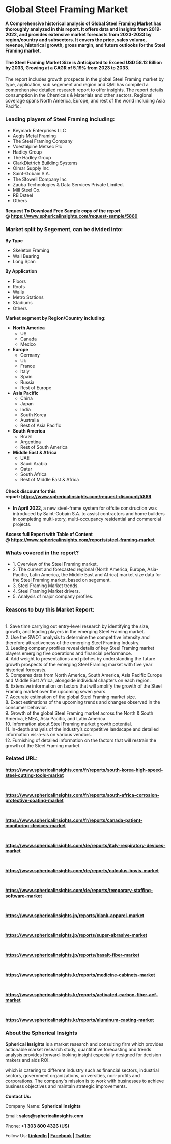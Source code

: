 <h1 class="news-post-title">Global Steel Framing Market</h1>
<p><strong>A Comprehensive historical analysis of&nbsp;<a href="https://www.sphericalinsights.com/reports/steel-framing-market" target="_blank" rel="noopener">Global Steel Framing Market</a>&nbsp;has thoroughly analyzed in this report. It offers data and insights from 2019-2022, and provides extensive market forecasts from 2023-2033 by region/country and subsectors. It covers the price, sales volume, revenue, historical growth, gross margin, and future outlooks for the Steel Framing market.</strong></p>
<h4><strong>The Steel Framing Market Size is Anticipated to Exceed USD 58.12 Billion by 2033, Growing at a CAGR of 5.19% from 2023 to 2033.</strong></h4>
<p>The report includes growth prospects in the global Steel Framing market by type, application, sub segement and region and QMI has compiled a comprehensive detailed research report to offer insights. The report details consumption in the Chemicals &amp; Materials and other sectors. Regional coverage spans North America, Europe, and rest of the world including Asia Pacific.</p>
<h3><strong>Leading players of Steel Framing including:</strong></h3>
<ul>
<li>Keymark Enterprises LLC</li>
<li>Aegis Metal Framing</li>
<li>The Steel Framing Company</li>
<li>Voestalpine Metsec Plc</li>
<li>Hadley Group</li>
<li>The Hadley Group</li>
<li>ClarkDietrich Building Systems</li>
<li>Olmar Supply Inc</li>
<li>Saint-Gobain S.A.</li>
<li>The Stowell Company Inc</li>
<li>Zauba Technologies &amp; Data Services Private Limited.</li>
<li>Mill Steel Co.</li>
<li>REIDsteel</li>
<li>Others</li>
</ul>
<p><strong>Request To Download Free Sample copy of the report @&nbsp;<a href="https://www.sphericalinsights.com/request-sample/5869">https://www.sphericalinsights.com/request-sample/5869</a></strong></p>
<h3><strong>Market split by Segement, can be divided into:</strong></h3>
<p><strong>By Type</strong></p>
<ul>
<li>Skeleton Framing</li>
<li>Wall Bearing</li>
<li>Long Span</li>
</ul>
<p><strong>By Application</strong></p>
<ul>
<li>Floors</li>
<li>Roofs</li>
<li>Walls</li>
<li>Metro Stations</li>
<li>Stadiums</li>
<li>Others</li>
</ul>
<p><strong>Market segment by Region/Country including:</strong></p>
<ul>
<li><strong>North America</strong>
<ul>
<li>US</li>
<li>Canada</li>
<li>Mexico</li>
</ul>
</li>
<li><strong>Europe</strong>
<ul>
<li>Germany</li>
<li>Uk</li>
<li>France</li>
<li>Italy</li>
<li>Spain</li>
<li>Russia</li>
<li>Rest of Europe</li>
</ul>
</li>
<li><strong>Asia Pacific</strong>
<ul>
<li>China</li>
<li>Japan</li>
<li>India</li>
<li>South Korea</li>
<li>Australia</li>
<li>Rest of Asia Pacific</li>
</ul>
</li>
<li><strong>South America</strong>
<ul>
<li>Brazil</li>
<li>Argentina</li>
<li>Rest of South America</li>
</ul>
</li>
<li><strong>Middle East &amp; Africa</strong>
<ul>
<li>UAE</li>
<li>Saudi Arabia</li>
<li>Qatar</li>
<li>South Africa</li>
<li>Rest of Middle East &amp; Africa</li>
</ul>
</li>
</ul>
<h4>Check discount for this report:&nbsp;<a href="https://www.sphericalinsights.com/request-discount/5869">https://www.sphericalinsights.com/request-discount/5869</a></h4>
<ul>
<li><strong>In April 2022,&nbsp;</strong>a new steel-frame system for offsite construction was introduced by Saint-Gobain S.A. to assist contractors and home builders in completing multi-story, multi-occupancy residential and commercial projects.</li>
</ul>
<p><strong>Access full Report with Table of Content @&nbsp;<a href="https://www.sphericalinsights.com/reports/steel-framing-market">https://www.sphericalinsights.com/reports/steel-framing-market</a>&nbsp;</strong></p>
<h3><strong>Whats covered in the report?</strong></h3>
<ul>
<li>1. Overview of the Steel Framing market.</li>
<li>2. The current and forecasted regional (North America, Europe, Asia-Pacific, Latin America, the Middle East and Africa) market size data for the Steel Framing market, based on segement.</li>
<li>3. Steel Framing Market trends.</li>
<li>4. Steel Framing Market drivers.</li>
<li>5. Analysis of major company profiles.</li>
</ul>
<h3><strong>Reasons to buy this Market Report:</strong></h3>
<p><br />1. Save time carrying out entry-level research by identifying the size, growth, and leading players in the emerging Steel Framing market.<br />2. Use the SWOT analysis to determine the competitive intensity and therefore attractiveness of the emerging Steel Framing Industry.<br />3. Leading company profiles reveal details of key Steel Framing market players emerging five operations and financial performance.<br />4. Add weight to presentations and pitches by understanding the future growth prospects of the emerging Steel Framing market with five year historical forecasts.<br />5. Compares data from North America, South America, Asia Pacific Europe and Middle East Africa, alongside individual chapters on each region.<br />6. Extensive information on factors that will amplify the growth of the Steel Framing market over the upcoming seven years.<br />7. Accurate estimation of the global Steel Framing market size.<br />8. Exact estimations of the upcoming trends and changes observed in the consumer behavior.<br />9. Growth of the global Steel Framing market across the North &amp; South America, EMEA, Asia Pacific, and Latin America.<br />10. Information about Steel Framing market growth potential.<br />11. In-depth analysis of the industry&rsquo;s competitive landscape and detailed information vis-a-vis on various vendors.<br />12. Furnishing of detailed information on the factors that will restrain the growth of the Steel Framing market.</p>
<h3><strong>Related URL:</strong></h3>
<p><strong><a href="https://www.sphericalinsights.com/fr/reports/south-korea-high-speed-steel-cutting-tools-market">https://www.sphericalinsights.com/fr/reports/south-korea-high-speed-steel-cutting-tools-market</a></strong></p>
<p><strong>&nbsp;</strong></p>
<p><strong><a href="https://www.sphericalinsights.com/fr/reports/south-africa-corrosion-protective-coating-market">https://www.sphericalinsights.com/fr/reports/south-africa-corrosion-protective-coating-market</a></strong></p>
<p><strong>&nbsp;</strong></p>
<p><strong><a href="https://www.sphericalinsights.com/fr/reports/canada-patient-monitoring-devices-market">https://www.sphericalinsights.com/fr/reports/canada-patient-monitoring-devices-market</a></strong></p>
<p><strong>&nbsp;</strong></p>
<p><strong><a href="https://www.sphericalinsights.com/de/reports/italy-respiratory-devices-market">https://www.sphericalinsights.com/de/reports/italy-respiratory-devices-market</a></strong></p>
<p><strong>&nbsp;</strong></p>
<p><strong><a href="https://www.sphericalinsights.com/de/reports/calculus-bovis-market">https://www.sphericalinsights.com/de/reports/calculus-bovis-market</a></strong></p>
<p><strong>&nbsp;</strong></p>
<p><strong><a href="https://www.sphericalinsights.com/de/reports/temporary-staffing-software-market">https://www.sphericalinsights.com/de/reports/temporary-staffing-software-market</a></strong></p>
<p><strong>&nbsp;</strong></p>
<p><strong><a href="https://www.sphericalinsights.jp/reports/blank-apparel-market">https://www.sphericalinsights.jp/reports/blank-apparel-market</a></strong></p>
<p><strong>&nbsp;</strong></p>
<p><strong><a href="https://www.sphericalinsights.jp/reports/super-abrasive-market">https://www.sphericalinsights.jp/reports/super-abrasive-market</a></strong></p>
<p><strong>&nbsp;</strong></p>
<p><strong><a href="https://www.sphericalinsights.jp/reports/basalt-fiber-market">https://www.sphericalinsights.jp/reports/basalt-fiber-market</a></strong></p>
<p><strong>&nbsp;</strong></p>
<p><strong><a href="https://www.sphericalinsights.kr/reports/medicine-cabinets-market">https://www.sphericalinsights.kr/reports/medicine-cabinets-market</a></strong></p>
<p><strong>&nbsp;</strong></p>
<p><strong><a href="https://www.sphericalinsights.kr/reports/activated-carbon-fiber-acf-market">https://www.sphericalinsights.kr/reports/activated-carbon-fiber-acf-market</a></strong></p>
<p><strong>&nbsp;</strong></p>
<p><strong><a href="https://www.sphericalinsights.kr/reports/aluminum-casting-market">https://www.sphericalinsights.kr/reports/aluminum-casting-market</a></strong></p>
<h3><strong>About the Spherical Insights</strong></h3>
<p><strong>Spherical Insights</strong>&nbsp;is a market research and consulting firm which provides actionable market research study, quantitative forecasting and trends analysis provides forward-looking insight especially designed for decision makers and aids ROI.</p>
<p>which is catering to different industry such as financial sectors, industrial sectors, government organizations, universities, non-profits and corporations. The company's mission is to work with businesses to achieve business objectives and maintain strategic improvements.</p>
<p><strong>Contact Us:</strong></p>
<p>Company Name:&nbsp;<strong>Spherical Insights</strong></p>
<p>Email:&nbsp;<strong>sales@sphericalinsights.com</strong></p>
<p>Phone:&nbsp;<strong>+1 303 800 4326 (US)</strong></p>
<p>Follow Us:&nbsp;<strong><a href="https://www.linkedin.com/company/spherical-insight/"><u>LinkedIn</u></a>&nbsp;|&nbsp;<a href="https://www.facebook.com/sphericalinsights22"><u>Facebook</u></a>&nbsp;|&nbsp;<a href="https://twitter.com/SInsights_US"><u>Twitter</u></a></strong></p>
